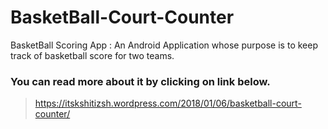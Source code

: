 # BasketBall-Court-Counter
BasketBall Scoring App : An Android Application whose purpose is to keep track of basketball score for two teams.
### You can read more about it by clicking on link below. 
> https://itskshitizsh.wordpress.com/2018/01/06/basketball-court-counter/

